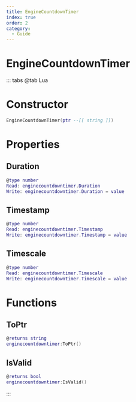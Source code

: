 ```yaml
---
title: EngineCountdownTimer
index: true
order: 2
category:
  - Guide
---
```


# EngineCountdownTimer

::: tabs
@tab Lua
# Constructor
```lua
EngineCountdownTimer(ptr --[[ string ]])
```
# Properties
## Duration 
```lua
@type number
Read: enginecountdowntimer.Duration
Write: enginecountdowntimer.Duration = value
```
## Timestamp 
```lua
@type number
Read: enginecountdowntimer.Timestamp
Write: enginecountdowntimer.Timestamp = value
```
## Timescale 
```lua
@type number
Read: enginecountdowntimer.Timescale
Write: enginecountdowntimer.Timescale = value
```
# Functions
## ToPtr
```lua
@returns string
enginecountdowntimer:ToPtr()
```
## IsValid
```lua
@returns bool
enginecountdowntimer:IsValid()
```

:::